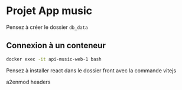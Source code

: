 # Projet App music 

Pensez à créer le dossier `db_data`


## Connexion à un conteneur 

```bash
docker exec -it api-music-web-1 bash
```

Pensez à installer react dans le dossier front avec la commande vitejs

a2enmod headers